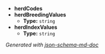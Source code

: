  - <b id="#/properties/herdCodes">herdCodes</b>
 - <b id="#/properties/herdBreedingValues">herdBreedingValues</b>
	 - **Type:** `string`
 - <b id="#/properties/herdIndexValues">herdIndexValues</b>
	 - **Type:** `string`

_Generated with [json-schema-md-doc](https://brianwendt.github.io/json-schema-md-doc/)_